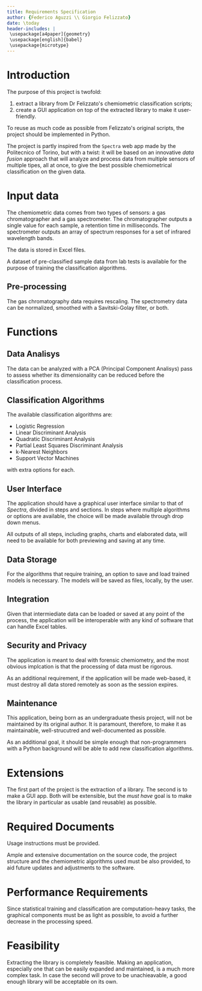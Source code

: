 ```yaml
---
title: Requirements Specification
author: {Federico Aguzzi \\ Giorgio Felizzato}
date: \today
header-includes: |
 \usepackage[a4paper]{geometry}
 \usepackage[english]{babel}
 \usepackage{microtype}
---
```


# Introduction

The purpose of this project is twofold:

1. extract a library from Dr Felizzato's chemiometric classification scripts;
2. create a GUI application on top of the extracted library to make it
  user-friendly.

To reuse as much code as possible from Felizzato's original scripts, the
project should be implemented in Python.

The project is partly inspired from the `Spectra` web app made by the
Politecnico of Torino, but with a twist: it will be based on an innovative
_data fusion_ approach that will analyze and process data from multiple sensors
of multiple tipes, all at once, to give the best possible chemiometrical
classification on the given data.

# Input data

The chemiometric data comes from two types of sensors: a gas chromatographer
and a gas spectrometer. The chromatographer outputs a single value for each
sample, a retention time in milliseconds. The spectrometer outputs an array of
spectrum responses for a set of infrared wavelength bands.

The data is stored in Excel files.

A dataset of pre-classified sample data from lab tests is available for the
purpose of training the classification algorithms.

## Pre-processing

The gas chromatography data requires rescaling. The spectrometry data can be
normalized, smoothed with a Savitski-Golay filter, or both.

# Functions

## Data Analisys

The data can be analyzed with a PCA (Principal Component Analisys) pass to
assess whether its dimensionality can be reduced before the classification
process.

## Classification Algorithms

The available classification algorithms are:

- Logistic Regression
- Linear Discriminant Analysis
- Quadratic Discriminant Analysis
- Partial Least Squares Discriminant Analysis
- k-Nearest Neighbors
- Support Vector Machines

with extra options for each.

## User Interface

The application should have a graphical user interface similar to that of
_Spectra_, divided in steps and sections. In steps where multiple algorithms or
options are available, the choice will be made available through drop down
menus.

All outputs of all steps, including graphs, charts and elaborated data, will
need to be available for both previewing and saving at any time.

## Data Storage

For the algorithms that require training, an option to save and load trained
models is necessary. The models will be saved as files, locally, by the user.

## Integration

Given that intermiediate data can be loaded or saved at any point of the
process, the application will be interoperable with any kind of software that
can handle Excel tables.

## Security and Privacy

The application is meant to deal with forensic chemiometry, and the most
obvious implcation is that the processing of data must be rigorous.

As an additional requirement, if the application will be made web-based, it
must destroy all data stored remotely as soon as the session expires.

## Maintenance

This application, being born as an undergraduate thesis project, will not be
maintained by its original author. It is paramount, therefore, to make it as
maintainable, well-strucutred and well-documented as possible.

As an additional goal, it should be simple enough that non-programmers with a
Python background will be able to add new classification algorithms.

# Extensions

The first part of the project is the extraction of a library. The second is to
make a GUI app. Both will be extensible, but the _must have_ goal is to make
the library in particular as usable (and reusable) as possible.

# Required Documents

Usage instructions must be provided.

Ample and extensive documentation on the source code, the project structure and
the chemiometric algorithms used must be also provided, to aid future updates
and adjustments to the software.

# Performance Requirements

Since statistical training and classification are computation-heavy tasks, the
graphical components must be as light as possible, to avoid a further decrease
in the processing speed.

# Feasibility

Extracting the library is completely feasible. Making an application,
especially one that can be easily expanded and maintained, is a much more
complex task. In case the second will prove to be unachieavable, a good enough
library will be acceptable on its own.
